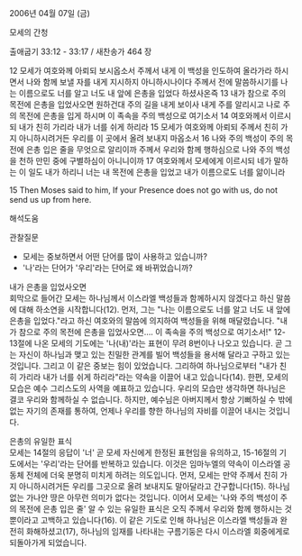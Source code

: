 2006년 04월 07일 (금)

모세의 간청



출애굽기 33:12 - 33:17 / 새찬송가 464 장


12 모세가 여호와께 아뢰되 보시옵소서 주께서 내게 이 백성을 인도하여 올라가라 하시면서 나와 함께 보낼 자를 내게 지시하지 아니하시나이다 주께서 전에 말씀하시기를 나는 이름으로도 너를 알고 너도 내 앞에 은총을 입었다 하셨사온즉 13 내가 참으로 주의 목전에 은총을 입었사오면 원하건대 주의 길을 내게 보이사 내게 주를 알리시고 나로 주의 목전에 은총을 입게 하시며 이 족속을 주의 백성으로 여기소서 14 여호와께서 이르시되 내가 친히 가리라 내가 너를 쉬게 하리라 15 모세가 여호와께 아뢰되 주께서 친히 가지 아니하시려거든 우리를 이 곳에서 올려 보내지 마옵소서 16 나와 주의 백성이 주의 목전에 은총 입은 줄을 무엇으로 알리이까 주께서 우리와 함께 행하심으로 나와 주의 백성을 천하 만민 중에 구별하심이 아니니이까 17 여호와께서 모세에게 이르시되 네가 말하는 이 일도 내가 하리니 너는 내 목전에 은총을 입었고 내가 이름으로도 너를 앎이니라  

15  Then Moses said to him, If your Presence does not go with us, do not send us up from here.

해석도움





관찰질문
- 모세는 중보하면서 어떤 단어를 많이 사용하고 있습니까?
- '나'라는 단어가 '우리'라는 단어로 왜 바뀌었습니까?

내가 은총을 입었사오면  
회막으로 들어간 모세는 하나님께서 이스라엘 백성들과 함께하시지 않겠다고 하신 말씀에 대해 하소연을 시작합니다(12). 먼저, 그는 "나는 이름으로도 너를 알고 너도 내 앞에 은총을 입었다."라고 하신 여호와의 말씀에 의지하여 백성들을 위해 매달렸습니다. "내가 참으로 주의 목전에 은총을 입었사오면…. 이 족속을 주의 백성으로 여기소서!" 12-13절에 나온 모세의 기도에는 '나(내)'라는 표현이 무려 8번이나 나오고 있습니다. 곧 그는 자신이 하나님과 맺고 있는 친밀한 관계를 빌어 백성들을 용서해 달라고 구하고 있는 것입니다. 그리고 이 같은 중보는 힘이 있었습니다.  그리하여 하나님으로부터 "내가 친히 가리라 내가 너를 쉬게 하리라"라는 약속을 이끌어 내고 있습니다(14). 한편, 모세의 모습은 예수 그리스도의 사역을 예표하고 있습니다. 우리의 모습만 생각하면 하나님은 결코 우리와 함께하실 수 없습니다. 하지만, 예수님은 아버지께서 항상 기뻐하실 수 밖에 없는 자기의 존재를 통하여, 언제나 우리를 향한 하나님의 자비를 이끌어 내시는 것입니다. 

은총의 유일한 표식  
모세는 14절의 응답이 '너' 곧 모세 자신에게 한정된 표현임을 유의하고, 15-16절의 기도에서는 '우리'라는 단어를 반복하고 있습니다. 이것은 임마누엘의 약속이 이스라엘 공동체 전체에 더욱 분명히 미치게 하려는 의도입니다. 먼저, 모세는 만약 주께서 친히 가지 아니하시려거든 우리를 그곳으로 올려 보내지도 말아달라고 간구합니다(15). 하나님 없는 가나안 땅은 아무런 의미가 없다는 것입니다. 이어서 모세는 '나와 주의 백성이 주의 목전에 은총 입은 줄' 알 수 있는 유일한 표식은 오직 주께서 우리와 함께 행하시는 것뿐이라고 고백하고 있습니다(16). 이 같은 기도로 인해 하나님은 이스라엘 백성들과 완전히 화해하셨고(17), 하나님의 임재를 나타내는 구름기둥은 다시 이스라엘 회중에게로 되돌아가게 되었습니다.
